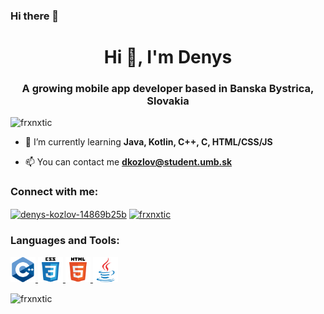 ### Hi there 👋

<!--
**frxnxtic/frxnxtic** is a ✨ _special_ ✨ repository because its `README.md` (this file) appears on your GitHub profile.

Here are some ideas to get you started:

- 🔭 I’m currently working on ...
- 🌱 I’m currently learning ...
- 👯 I’m looking to collaborate on ...
- 🤔 I’m looking for help with ...
- 💬 Ask me about ...
- 📫 How to reach me: ...
- 😄 Pronouns: ...
- ⚡ Fun fact: ...
-->
<h1 align="center">Hi 👋, I'm Denys</h1>
<h3 align="center">A growing mobile app developer based in Banska Bystrica, Slovakia</h3>

<p align="left"> <img src="https://komarev.com/ghpvc/?username=frxnxtic&label=Profile%20views&color=0e75b6&style=flat" alt="frxnxtic" /> </p>

- 🌱 I’m currently learning **Java, Kotlin, C++, C, HTML/CSS/JS**

- 📫 You can contact me **dkozlov@student.umb.sk**

<h3 align="left">Connect with me:</h3>
<p align="left">
<a href="https://linkedin.com/in/denys-kozlov-14869b25b" target="blank"><img align="center" src="https://raw.githubusercontent.com/rahuldkjain/github-profile-readme-generator/master/src/images/icons/Social/linked-in-alt.svg" alt="denys-kozlov-14869b25b" height="30" width="40" /></a>
<a href="https://instagram.com/frxnxtic" target="blank"><img align="center" src="https://raw.githubusercontent.com/rahuldkjain/github-profile-readme-generator/master/src/images/icons/Social/instagram.svg" alt="frxnxtic" height="30" width="40" /></a>
</p>

<h3 align="left">Languages and Tools:</h3>
<p align="left"> <a href="https://www.w3schools.com/cpp/" target="_blank" rel="noreferrer"> <img src="https://raw.githubusercontent.com/devicons/devicon/master/icons/cplusplus/cplusplus-original.svg" alt="cplusplus" width="40" height="40"/> </a> <a href="https://www.w3schools.com/css/" target="_blank" rel="noreferrer"> <img src="https://raw.githubusercontent.com/devicons/devicon/master/icons/css3/css3-original-wordmark.svg" alt="css3" width="40" height="40"/> </a> <a href="https://www.w3.org/html/" target="_blank" rel="noreferrer"> <img src="https://raw.githubusercontent.com/devicons/devicon/master/icons/html5/html5-original-wordmark.svg" alt="html5" width="40" height="40"/> </a> <a href="https://www.java.com" target="_blank" rel="noreferrer"> <img src="https://raw.githubusercontent.com/devicons/devicon/master/icons/java/java-original.svg" alt="java" width="40" height="40"/> </a> </p>

<p><img align="center" src="https://github-readme-stats.vercel.app/api/top-langs?username=frxnxtic&show_icons=true&locale=en&layout=compact" alt="frxnxtic" /></p>
